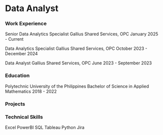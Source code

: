 # Data Analyst

### Work Experience
Senior Data Analytics Specialist
Gallius Shared Services, OPC
January 2025 - Current

Data Analytics Specialist
Gallius Shared Services, OPC
October 2023 - December 2024

Data Analyst
Gallius Shared Services, OPC
June 2023 - September 2023

### Education
Polytechnic University of the Philippines
Bachelor of Science in Applied Mathematics
2018 - 2022

### Projects


### Technical Skills
Excel
PowerBI
SQL
Tableau
Python
Jira

